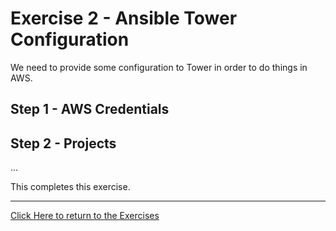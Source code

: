 # Exercise 2 - Ansible Tower Configuration

We need to provide some configuration to Tower in order to do things in AWS.

## Step 1 - AWS Credentials

## Step 2 - Projects

...

This completes this exercise.

---

[Click Here to return to the Exercises](../../../README.md)

